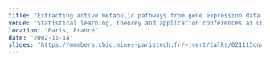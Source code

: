 ```yaml
---
title: "Extracting active metabolic pathways from gene expression data using kernel CCA"
venue: "Statistical learning, theorey and application conferences at CNAM"
location: "Paris, France"
date: "2002-11-14"
slides: "https://members.cbio.mines-paristech.fr/~jvert/talks/021115cnam/cnam.pdf"
---
```

